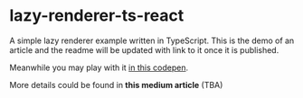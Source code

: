 # lazy-renderer-ts-react

A simple lazy renderer example written in TypeScript. This is the demo of an article and the readme will be updated with link to it once it is published.

Meanwhile you may play with it [in this codepen](https://codepen.io/Mchaov/pen/PoxKbPQ).

More details could be found in **this medium article** (TBA)
